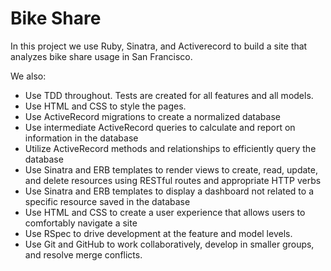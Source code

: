 # Bike Share

In this project we use Ruby, Sinatra, and Activerecord to build a site that analyzes bike share usage in San Francisco.

We also:
* Use TDD throughout. Tests are created for all features and all models.
* Use HTML and CSS to style the pages.
* Use ActiveRecord migrations to create a normalized database
* Use intermediate ActiveRecord queries to calculate and report on information in the database
* Utilize ActiveRecord methods and relationships to efficiently query the database
* Use Sinatra and ERB templates to render views to create, read, update, and delete resources using RESTful routes and appropriate HTTP verbs
* Use Sinatra and ERB templates to display a dashboard not related to a specific resource saved in the database
* Use HTML and CSS to create a user experience that allows users to comfortably navigate a site
* Use RSpec to drive development at the feature and model levels.
* Use Git and GitHub to work collaboratively, develop in smaller groups, and resolve merge conflicts.
